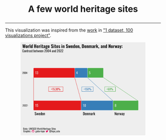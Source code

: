 <h1 align="center">

A few world heritage sites

</h1>

------------------------------------------------------------------------
This visualization was inspired from the [work](https://100.datavizproject.com/data-type/viz97/) in ["1 dataset, 100 visualizations project"](https://100.datavizproject.com/). 

<p align="center">

<img src="/2024/2024-02-06/Bar_plot.png" width="80%"/>

</p>
